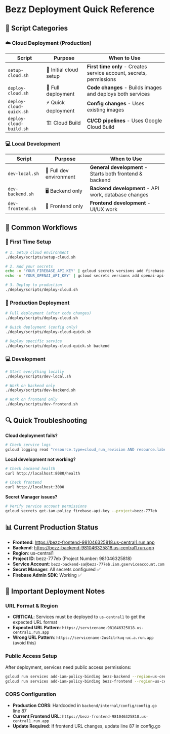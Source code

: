 # Bezz Deployment Quick Reference

## 🚀 Script Categories

### ☁️  Cloud Deployment (Production)
| Script | Purpose | When to Use |
|--------|---------|-------------|
| `setup-cloud.sh` | 🔧 Initial cloud setup | **First time only** - Creates service account, secrets, permissions |
| `deploy-cloud.sh` | 🚀 Full deployment | **Code changes** - Builds images and deploys both services |
| `deploy-cloud-quick.sh` | ⚡ Quick deployment | **Config changes** - Uses existing images |
| `deploy-cloud-build.sh` | 🏗️  Cloud Build | **CI/CD pipelines** - Uses Google Cloud Build |

### 💻 Local Development
| Script | Purpose | When to Use |
|--------|---------|-------------|
| `dev-local.sh` | 🔄 Full dev environment | **General development** - Starts both frontend & backend |
| `dev-backend.sh` | 🖥️  Backend only | **Backend development** - API work, database changes |
| `dev-frontend.sh` | 🎨 Frontend only | **Frontend development** - UI/UX work |

## 📝 Common Workflows

### 🏁 First Time Setup
```bash
# 1. Setup cloud environment
./deploy/scripts/setup-cloud.sh

# 2. Add your secrets
echo -n 'YOUR_FIREBASE_API_KEY' | gcloud secrets versions add firebase-api-key --data-file=-
echo -n 'YOUR_OPENAI_API_KEY' | gcloud secrets versions add openai-api-key --data-file=-

# 3. Deploy to production
./deploy/scripts/deploy-cloud.sh
```

### 🚀 Production Deployment
```bash
# Full deployment (after code changes)
./deploy/scripts/deploy-cloud.sh

# Quick deployment (config only)
./deploy/scripts/deploy-cloud-quick.sh

# Deploy specific service
./deploy/scripts/deploy-cloud-quick.sh backend
```

### 💻 Development
```bash
# Start everything locally
./deploy/scripts/dev-local.sh

# Work on backend only
./deploy/scripts/dev-backend.sh

# Work on frontend only  
./deploy/scripts/dev-frontend.sh
```

## 🔍 Quick Troubleshooting

**Cloud deployment fails?**
```bash
# Check service logs
gcloud logging read "resource.type=cloud_run_revision AND resource.labels.service_name=bezz-backend" --limit=10 --project=bezz-777eb
```

**Local development not working?**
```bash
# Check backend health
curl http://localhost:8080/health

# Check frontend
curl http://localhost:3000
```

**Secret Manager issues?**
```bash
# Verify service account permissions
gcloud secrets get-iam-policy firebase-api-key --project=bezz-777eb
```

## 📊 Current Production Status

- **Frontend**: https://bezz-frontend-981046325818.us-central1.run.app
- **Backend**: https://bezz-backend-981046325818.us-central1.run.app
- **Region**: us-central1
- **Project ID**: bezz-777eb (Project Number: 981046325818)
- **Service Account**: `bezz-backend-sa@bezz-777eb.iam.gserviceaccount.com`
- **Secret Manager**: All secrets configured ✅
- **Firebase Admin SDK**: Working ✅

## 🚨 Important Deployment Notes

### URL Format & Region
- **CRITICAL**: Services must be deployed to `us-central1` to get the expected URL format
- **Expected URL Pattern**: `https://servicename-981046325818.us-central1.run.app`
- **Wrong URL Pattern**: `https://servicename-2us4ilrkuq-uc.a.run.app` (avoid this)

### Public Access Setup
After deployment, services need public access permissions:
```bash
gcloud run services add-iam-policy-binding bezz-backend --region=us-central1 --member="allUsers" --role="roles/run.invoker"
gcloud run services add-iam-policy-binding bezz-frontend --region=us-central1 --member="allUsers" --role="roles/run.invoker"
```

### CORS Configuration
- **Production CORS**: Hardcoded in `backend/internal/config/config.go` line 87
- **Current Frontend URL**: `https://bezz-frontend-981046325818.us-central1.run.app`
- **Update Required**: If frontend URL changes, update line 87 in config.go 